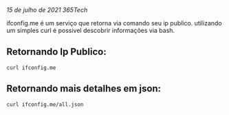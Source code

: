 *15 de julho de 2021 365Tech*

ifconfig.me é um serviço que retorna via comando seu ip publico.
utilizando um simples curl  é possivel descobrir informações via bash.

## Retornando Ip Publico:

```
curl ifconfig.me
```

## Retornando mais detalhes em json:

```
curl ifconfig.me/all.json
```
